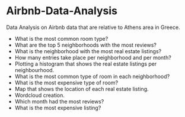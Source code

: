 # Airbnb-Data-Analysis
Data Analysis on  Airbnb  data that are relative to Athens area in Greece.

* What is the most common room type?
* What are the top 5 neighborhoods with the most reviews?
* What is the neighborhood with the most real estate listings?
* How many entries take place per neighborhood and per month?
* Plotting a histogram that shows the real estate listings per neighbourhood.
* What is the most common type of room in each neighborhood?
* What is the most expensive type of room?
* Map that shows the location of each real estate listing.
* Wordcloud creation.
* Which month had the most reviews?
* What is the most expensive listing?
